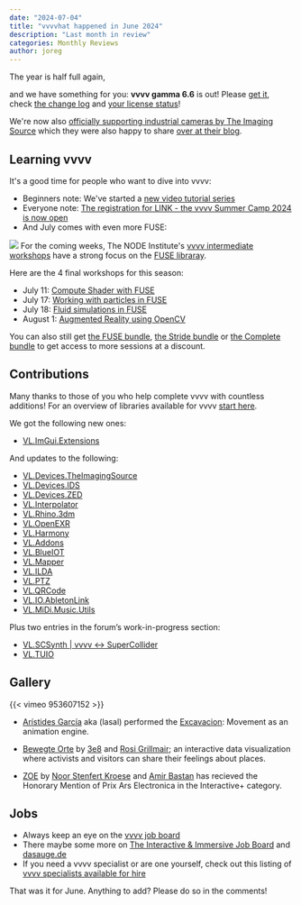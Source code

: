 ```yaml
---
date: "2024-07-04"
title: "vvvvhat happened in June 2024"
description: "Last month in review"
categories: Monthly Reviews
author: joreg
---
```

The year is half full again,

and we have something for you: **vvvv gamma 6.6** is out! Please [get it](https://visualprogramming.net/#Download), check [the change log](https://thegraybook.vvvv.org/changelog/6.x.html) and [your license status](https://store.vvvv.org/orders)!

We're now also [officially supporting industrial cameras by The Imaging Source](https://visualprogramming.net/blog/2024/introducing-support-for-the-imaging-sources-industrial-cameras/) which they were also happy to share [over at their blog](https://www.theimagingsource.com/en-us/resource/news/2024/06/26/).

## Learning vvvv

It's a good time for people who want to dive into vvvv:

* Beginners note: We've started a [new video tutorial series](https://visualprogramming.net/blog/2024/new-vvvv-tutorial-circle-pit/)
* Everyone note: [The registration for LINK - the vvvv Summer Camp 2024 is now open](https://visualprogramming.net/blog/2024/link-the-vvvv-summer-camp-24-registration-open/)
* And July comes with even more FUSE:

![](Fuse09.png)
For the coming weeks, The NODE Institute's [vvvv intermediate workshops](https://thenodeinstitute.org/ss24-vvvv-intermediates/) have a strong focus on the [FUSE libraray](https://www.thefuselab.io/).

Here are the 4 final workshops for this season:
* July 11: [Compute Shader with FUSE](https://thenodeinstitute.org/courses/ss24-vvvv-compute-shader-with-fuse/)
* July 17: [Working with particles in FUSE](https://thenodeinstitute.org/courses/ss24-vvvv-working-with-particles-in-fuse/)
* July 18: [Fluid simulations in FUSE](https://thenodeinstitute.org/courses/ss24-vvvv-fluid-simulations-in-fuse/)
* August 1: [Augmented Reality using OpenCV](https://thenodeinstitute.org/courses/ss24-vvvv-augmented-reality-using-opencv-in-vvvv/)
  
You can also still get [the FUSE bundle](https://thenodeinstitute.org/product/vvvv-intermediates-summer-2024-fuse-bundle/), [the Stride bundle](https://thenodeinstitute.org/product/vvvv-intermediates-summer-2024-stride-bundle/) or [the Complete bundle](https://thenodeinstitute.org/product/vvvv-intermediates-summer-2024-complete-bundle/) to get access to more sessions at a discount.

## Contributions
Many thanks to those of you who help complete vvvv with countless additions! For an overview of libraries available for vvvv [start here](https://thegraybook.vvvv.org/reference/libraries/overview.html).

We got the following new ones:
- [VL.ImGui.Extensions](https://www.nuget.org/packages/VL.ImGui.Extensions)
  
And updates to the following:
- [VL.Devices.TheImagingSource](https://www.nuget.org/packages/VL.Devices.TheImagingSource)
- [VL.Devices.IDS](https://www.nuget.org/packages/VL.Devices.IDS)
- [VL.Devices.ZED](https://www.nuget.org/packages/VL.Devices.ZED)
- [VL.Interpolator](https://www.nuget.org/packages/VL.Interpolator)
- [VL.Rhino.3dm](https://www.nuget.org/packages/VL.Rhino.3dm)
- [VL.OpenEXR](https://www.nuget.org/packages/VL.OpenEXR)
- [VL.Harmony](https://www.nuget.org/packages/VL.Harmony)
- [VL.Addons](https://www.nuget.org/packages/VL.Addons)
- [VL.BlueIOT](https://www.nuget.org/packages/VL.BlueIOT)
- [VL.Mapper](https://www.nuget.org/packages/VL.Mapper)
- [VL.ILDA](https://www.nuget.org/packages/VL.ILDA)
- [VL.PTZ](https://www.nuget.org/packages/VL.PTZ)
- [VL.QRCode](https://www.nuget.org/packages/VL.QRCode)
- [VL.IO.AbletonLink](https://www.nuget.org/packages/VL.IO.AbletonLink)
- [VL.MiDi.Music.Utils](https://www.nuget.org/packages/VL.MiDi.Music.Utils)

Plus two entries in the forum’s work-in-progress section:
- [VL.SCSynth | vvvv <-> SuperCollider](https://discourse.vvvv.org/t/vl-scsynth-vvvv-supercollider/22740)
- [VL.TUIO](https://github.com/InteractiveScapeGmbH/VL.TUIO)

## Gallery

{{< vimeo 953607152 >}}

- [Arístides García](https://www.aristidesgarcia.de/) aka (lasal) performed the [Excavacion](https://vimeo.com/953607152): Movement as an animation engine.

- [Bewegte Orte](https://www.biennale.wien/programm?2024-06-21*35725) by [3e8](https://3e8.studio/) and [Rosi Grillmair](https://www.rgba.studio/); an interactive data visualization where activists and visitors can share their feelings about places.

- [ZOE](https://calls.ars.electronica.art/2024/prix/winners/10813/) by [Noor Stenfert Kroese](https://www.stenfertkroese.com/noor/) and [Amir Bastan](https://amirbastan.com/) has recieved the Honorary Mention of Prix Ars Electronica in the Interactive+ category.

## Jobs
- Always keep an eye on the [vvvv job board](https://discourse.vvvv.org/c/jobs)
- There maybe some more on [The Interactive & Immersive Job Board](https://jobs.interactiveimmersive.io/?s=vvvv&post_type=job_listing&orderby=date) and [dasauge.de](https://dasauge.de/sta/Vvvv/)
- If you need a vvvv specialist or are one yourself, check out this listing of [vvvv specialists available for hire](https://vvvv.org/documentation/vvvv-specialists-available-for-hire)

That was it for June. Anything to add? Please do so in the comments!